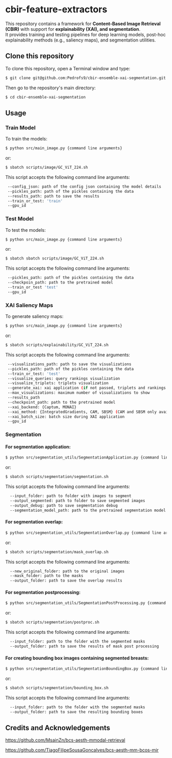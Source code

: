 # cbir-feature-extractors
This repository contains a framework for **Content-Based Image Retrieval (CBIR)** with support for **explainability (XAI), and segmentation**.  
It provides training and testing pipelines for deep learning models, post-hoc explainability methods (e.g., saliency maps), and segmentation utilities.  

## Clone this repository
To clone this repository, open a Terminal window and type:
```bash
$ git clone git@github.com:Pedrofs9/cbir-ensemble-xai-segmentation.git
```

Then go to the repository's main directory:
```bash
$ cd cbir-ensemble-xai-segmentation
```
## Usage
### Train Model
To train the models:
```bash
$ python src/main_image.py {command line arguments}
```
or:
```bash
$ sbatch scripts/image/GC_ViT_224.sh
```
This script accepts the following command line arguments:
```bash
 --config_json: path of the config json containing the model details
 --pickles_path: path of the pickles containing the data
 --results_path: path to save the results
 --train_or_test: 'train'
 --gpu_id
```
### Test Model
To test the models:
```bash
$ python src/main_image.py {command line arguments}
```
or:
```bash
$ sbatch sbatch scripts/image/GC_ViT_224.sh
```
This script accepts the following command line arguments:
```bash
 --pickles_path: path of the pickles containing the data
 --checkpoin_path: path to the pretrained model
 --train_or_test 'test'
 --gpu_id
```
### XAI Saliency Maps
To generate saliency maps:
```bash
$ python src/main_image.py {command line arguments}
```
or:
```bash
$ sbatch scripts/explainability/GC_ViT_224.sh
```
This script accepts the following command line arguments:
```bash
 --visualizations_path: path to save the visualizations
 --pickles_path: path of the pickles containing the data
 --train_or_test: 'test' 
 --visualize_queries: query rankings visualization
 --visualize_triplets: triplets visualization
 --generate_xai: xai application (if not passed, triplets and rankings are shown without saliency maps)
 --max_visualizations: maximum number of visualizations to show
 --results_path
 --checkpoint_path: path to the pretrained model
 --xai_backend: {Captum, MONAI} 
 --xai_method: {IntegratedGradients, CAM, SBSM} (CAM and SBSM only available with MONAI backend 
 --xai_batch_size: batch size during XAI application
 --gpu_id
```

### Segmentation
#### For segmentation application:
```bash
$ python src/segmentation_utils/SegmentationApplication.py {command line arguments}
```
or:
```bash
$ sbatch scripts/segmentation/segmentation.sh
```
This script accepts the following command line arguments:
```bash
  --input_folder: path to folder with images to segment
  --output_segmented: path to folder to save segmented images
  --output_debug: path to save segmentation debug
  --segmentation_model_path: path to the pretrained segmentation model
```

#### For segmentation overlap:
```bash
$ python src/segmentation_utils/SegmentationOverlap.py {command line arguments}
```
or:
```bash
$ sbatch scripts/segmentation/mask_overlap.sh
```
This script accepts the following command line arguments:
```bash
  --new_original_folder: path to the original images
  --mask_folder: path to the masks
  --output_folder: path to save the overlap results
```

#### For segmentation postprocessing:
```bash
$ python src/segmentation_utils/SegmentationPostProcessing.py {command line arguments}
```
or:
```bash
$ sbatch scripts/segmentation/postproc.sh
```
This script accepts the following command line arguments:
```bash
  --input_folder: path to the folder with the segmented masks
  --output_folder: path to save the results of mask post processing
```

#### For creating bounding box images containing segmented breasts:
```bash
$ python src/segmentation_utils/SegmentationBoundingBox.py {command line arguments}
```
or:
```bash
$ sbatch scripts/segmentation/bounding_box.sh
```
This script accepts the following command line arguments:
```bash
  --input_folder: path to the folder with the segmented masks
  --output_folder: path to save the resulting bounding boxes
```


## Credits and Acknowledgements
https://github.com/MsainZn/bcs-aesth-mmodal-retrieval

https://github.com/TiagoFilipeSousaGoncalves/bcs-aesth-mm-bcos-mir

